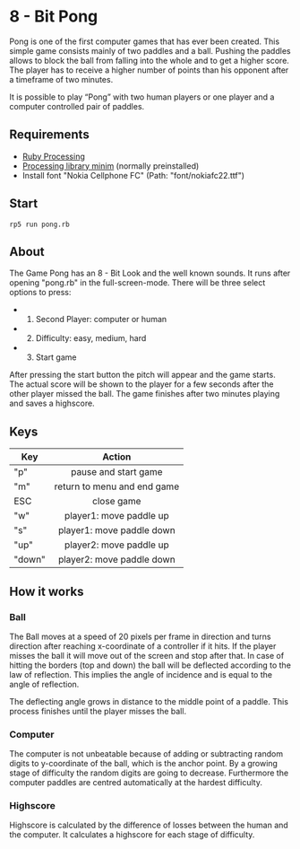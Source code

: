 8 - Bit Pong
=============
Pong is one of the first computer games that has ever been created.
This simple game consists mainly of two paddles and a ball.
Pushing the paddles allows to block the ball from falling into the whole and to get a higher score.
The player has to receive a higher number of points than his opponent after a timeframe of two minutes.

It is possible to play “Pong” with two human players or one player and a computer controlled pair of paddles.


Requirements
------------

* [Ruby Processing](https://github.com/jashkenas/ruby-processing/wiki/getting-started)
* [Processing library minim](http://code.compartmental.net/tools/minim/) (normally preinstalled)
* Install font "Nokia Cellphone FC" (Path: "font/nokiafc22.ttf")



Start
-----
	rp5 run pong.rb
    
About
---------
The Game Pong has an 8 - Bit Look and the well known sounds.
It runs after opening "pong.rb" in the full-screen-mode. There will be three select options to press:


* 1. Second Player: computer or human
* 2. Difficulty: easy, medium, hard
* 3. Start game

After pressing the start button the pitch will appear and the game starts.
The actual score will be shown to the player for a few seconds after the other player missed the ball.
The game finishes after two minutes playing and saves a highscore.


Keys
----

| Key        	| Action        					| 
| ------------- |:--------------------------------:	| 
| "p"     		| pause and start game 				| 
| "m"      		| return to menu and end game      	|   
| ESC 			| close game     					| 
| "w" 			| player1: move paddle up 			| 
| "s" 			| player1: move paddle down   		| 
| "up" 			| player2: move paddle up    		| 
| "down" 		| player2: move paddle down    		| 


How it works
--------------

### Ball
The Ball moves at a speed of 20 pixels per frame in direction and turns direction after reaching x-coordinate of a controller if it hits. 
If the player misses the ball it will move out of the screen and stop after that. 
In case of hitting the borders (top and down) the ball will be deflected according to the law of reflection. This implies the angle of incidence and is equal to the angle of reflection.
 
The deflecting angle grows in distance to the middle point of a paddle. This process finishes until the player misses the ball.


### Computer
The computer is not unbeatable because of adding or subtracting random digits to y-coordinate of the ball, which is the anchor point. 
By a growing stage of difficulty the random digits are going to decrease.
Furthermore the computer paddles are centred automatically at the hardest difficulty.

### Highscore
Highscore is calculated by the difference of losses between the human and the computer. 
It calculates a highscore for each stage of difficulty.
